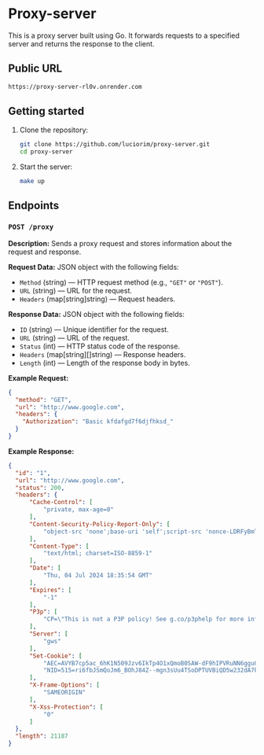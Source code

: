 # Proxy-server

This is a proxy server built using Go. It forwards requests to a specified server and returns the response to the client. 

## Public URL

```bash
https://proxy-server-rl0v.onrender.com
```

## Getting started

1. Clone the repository:

    ```bash
    git clone https://github.com/luciorim/proxy-server.git
    cd proxy-server
    ```

2. Start the server:

    ```bash
    make up
    ```

## Endpoints

### `POST /proxy`

**Description:** Sends a proxy request and stores information about the request and response.

**Request Data:** JSON object with the following fields:
- `Method` (string) — HTTP request method (e.g., `"GET"` or `"POST"`).
- `URL` (string) — URL for the request.
- `Headers` (map[string]string) — Request headers.

**Response Data:** JSON object with the following fields:
- `ID` (string) — Unique identifier for the request.
- `URL` (string) — URL of the request.
- `Status` (int) — HTTP status code of the response.
- `Headers` (map[string][]string) — Response headers.
- `Length` (int) — Length of the response body in bytes.

**Example Request:**
```json
{
  "method": "GET",
  "url": "http://www.google.com",
  "headers": {
    "Authorization": "Basic kfdafgd7f6djfhksd_"
  }
}
```
**Example Response:**
```json
{
  "id": "1",
  "url": "http://www.google.com",
  "status": 200,
  "headers": {
      "Cache-Control": [
          "private, max-age=0"
      ],
      "Content-Security-Policy-Report-Only": [
          "object-src 'none';base-uri 'self';script-src 'nonce-LDRFyBmTRsMPB1L95xs_3A' 'strict-dynamic' 'report-sample' 'unsafe-eval' 'unsafe-inline' https: http:;report-uri https://csp.withgoogle.com/csp/gws/other-hp"
      ],
      "Content-Type": [
          "text/html; charset=ISO-8859-1"
      ],
      "Date": [
          "Thu, 04 Jul 2024 18:35:54 GMT"
      ],
      "Expires": [
          "-1"
      ],
      "P3p": [
          "CP=\"This is not a P3P policy! See g.co/p3phelp for more info.\""
      ],
      "Server": [
          "gws"
      ],
      "Set-Cookie": [
          "AEC=AVYB7cp5ac_6hK1N509Jzv6IkTp4O1xQmoB0SAW-dF9hIPVRuNN6gguC7A; expires=Tue, 31-Dec-2024 18:35:54 GMT; path=/; domain=.google.com; Secure; HttpOnly; SameSite=lax",
          "NID=515=ri6fbJSmQoJm6_BOhJ84Z--mgn3sUu4TSoDPTUVBiQD5w232dA7kNlL4zZM_VAGmA1zlsLxd9ORBInMj1THLEvZrah3r7MY2MDSvG0h6hYYpXhxLl8LU73f_YenNrjvR2kyIWBoaEXp7bk89w85_Ks-zb6f-8n2tuUaUcjHGM4c; expires=Fri, 03-Jan-2025 18:35:54 GMT; path=/; domain=.google.com; HttpOnly"
      ],
      "X-Frame-Options": [
          "SAMEORIGIN"
      ],
      "X-Xss-Protection": [
          "0"
      ]
  },
  "length": 21187
}
```
